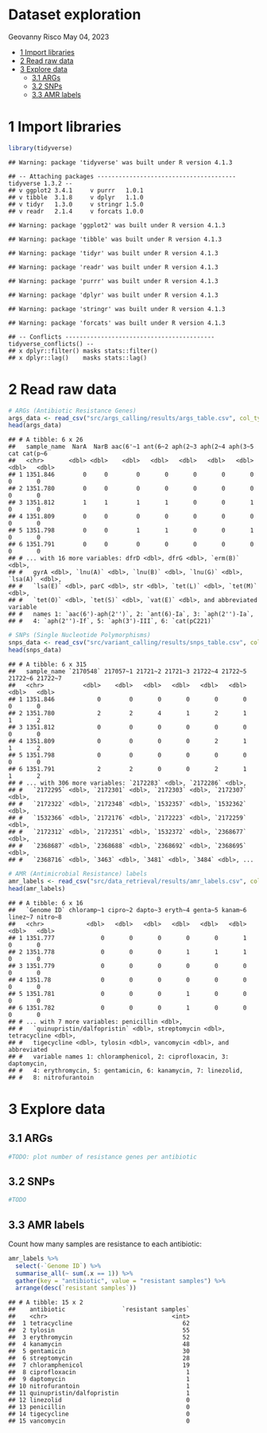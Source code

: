Dataset exploration
================
Geovanny Risco
May 04, 2023

- <a href="#1-import-libraries" id="toc-1-import-libraries">1 Import
  libraries</a>
- <a href="#2-read-raw-data" id="toc-2-read-raw-data">2 Read raw data</a>
- <a href="#3-explore-data" id="toc-3-explore-data">3 Explore data</a>
  - <a href="#31-args" id="toc-31-args">3.1 ARGs</a>
  - <a href="#32-snps" id="toc-32-snps">3.2 SNPs</a>
  - <a href="#33-amr-labels" id="toc-33-amr-labels">3.3 AMR labels</a>

# 1 Import libraries

``` r
library(tidyverse)
```

    ## Warning: package 'tidyverse' was built under R version 4.1.3

    ## -- Attaching packages --------------------------------------- tidyverse 1.3.2 --
    ## v ggplot2 3.4.1     v purrr   1.0.1
    ## v tibble  3.1.8     v dplyr   1.1.0
    ## v tidyr   1.3.0     v stringr 1.5.0
    ## v readr   2.1.4     v forcats 1.0.0

    ## Warning: package 'ggplot2' was built under R version 4.1.3

    ## Warning: package 'tibble' was built under R version 4.1.3

    ## Warning: package 'tidyr' was built under R version 4.1.3

    ## Warning: package 'readr' was built under R version 4.1.3

    ## Warning: package 'purrr' was built under R version 4.1.3

    ## Warning: package 'dplyr' was built under R version 4.1.3

    ## Warning: package 'stringr' was built under R version 4.1.3

    ## Warning: package 'forcats' was built under R version 4.1.3

    ## -- Conflicts ------------------------------------------ tidyverse_conflicts() --
    ## x dplyr::filter() masks stats::filter()
    ## x dplyr::lag()    masks stats::lag()

# 2 Read raw data

``` r
# ARGs (Antibiotic Resistance Genes)
args_data <- read_csv("src/args_calling/results/args_table.csv", col_types = cols("sample_name" = col_character()))
head(args_data)
```

    ## # A tibble: 6 x 26
    ##   sample_name  NarA  NarB aac(6'~1 ant(6~2 aph(2~3 aph(2~4 aph(3~5   cat cat(p~6
    ##   <chr>       <dbl> <dbl>    <dbl>   <dbl>   <dbl>   <dbl>   <dbl> <dbl>   <dbl>
    ## 1 1351.846        0     0        0       0       0       0       0     0       0
    ## 2 1351.780        0     0        0       0       0       0       0     0       0
    ## 3 1351.812        1     1        1       1       0       0       1     0       0
    ## 4 1351.809        0     0        0       0       0       0       0     0       0
    ## 5 1351.798        0     0        1       1       0       0       1     0       0
    ## 6 1351.791        0     0        0       0       0       0       0     0       0
    ## # ... with 16 more variables: dfrD <dbl>, dfrG <dbl>, `erm(B)` <dbl>,
    ## #   gyrA <dbl>, `lnu(A)` <dbl>, `lnu(B)` <dbl>, `lnu(G)` <dbl>, `lsa(A)` <dbl>,
    ## #   `lsa(E)` <dbl>, parC <dbl>, str <dbl>, `tet(L)` <dbl>, `tet(M)` <dbl>,
    ## #   `tet(O)` <dbl>, `tet(S)` <dbl>, `vat(E)` <dbl>, and abbreviated variable
    ## #   names 1: `aac(6')-aph(2'')`, 2: `ant(6)-Ia`, 3: `aph(2'')-Ia`,
    ## #   4: `aph(2'')-If`, 5: `aph(3')-III`, 6: `cat(pC221)`

``` r
# SNPs (Single Nucleotide Polymorphisms)
snps_data <- read_csv("src/variant_calling/results/snps_table.csv", col_types = cols("sample_name" = col_character()))
head(snps_data)
```

    ## # A tibble: 6 x 315
    ##   sample_name `2170548` 217057~1 21721~2 21721~3 21722~4 21722~5 21722~6 21722~7
    ##   <chr>           <dbl>    <dbl>   <dbl>   <dbl>   <dbl>   <dbl>   <dbl>   <dbl>
    ## 1 1351.846            0        0       0       0       0       0       0       0
    ## 2 1351.780            2        2       4       1       2       1       1       2
    ## 3 1351.812            0        0       0       0       0       0       0       0
    ## 4 1351.809            0        0       0       0       2       1       1       2
    ## 5 1351.798            0        0       0       0       0       0       0       0
    ## 6 1351.791            2        2       0       0       2       1       1       2
    ## # ... with 306 more variables: `2172283` <dbl>, `2172286` <dbl>,
    ## #   `2172295` <dbl>, `2172301` <dbl>, `2172303` <dbl>, `2172307` <dbl>,
    ## #   `2172322` <dbl>, `2172348` <dbl>, `1532357` <dbl>, `1532362` <dbl>,
    ## #   `1532366` <dbl>, `2172176` <dbl>, `2172223` <dbl>, `2172259` <dbl>,
    ## #   `2172312` <dbl>, `2172351` <dbl>, `1532372` <dbl>, `2368677` <dbl>,
    ## #   `2368687` <dbl>, `2368688` <dbl>, `2368692` <dbl>, `2368695` <dbl>,
    ## #   `2368716` <dbl>, `3463` <dbl>, `3481` <dbl>, `3484` <dbl>, ...

``` r
# AMR (Antimicrobial Resistance) labels
amr_labels <- read_csv("src/data_retrieval/results/amr_labels.csv", col_types = cols("Genome ID" = col_character()))
head(amr_labels)
```

    ## # A tibble: 6 x 16
    ##   `Genome ID` chloramp~1 cipro~2 dapto~3 eryth~4 genta~5 kanam~6 linez~7 nitro~8
    ##   <chr>            <dbl>   <dbl>   <dbl>   <dbl>   <dbl>   <dbl>   <dbl>   <dbl>
    ## 1 1351.777             0       0       0       0       0       1       0       0
    ## 2 1351.778             0       0       0       1       1       1       0       0
    ## 3 1351.779             0       0       0       0       0       0       0       0
    ## 4 1351.78              0       0       0       0       0       0       0       0
    ## 5 1351.781             0       0       0       1       0       0       0       0
    ## 6 1351.782             0       0       0       1       0       0       0       0
    ## # ... with 7 more variables: penicillin <dbl>,
    ## #   `quinupristin/dalfopristin` <dbl>, streptomycin <dbl>, tetracycline <dbl>,
    ## #   tigecycline <dbl>, tylosin <dbl>, vancomycin <dbl>, and abbreviated
    ## #   variable names 1: chloramphenicol, 2: ciprofloxacin, 3: daptomycin,
    ## #   4: erythromycin, 5: gentamicin, 6: kanamycin, 7: linezolid,
    ## #   8: nitrofurantoin

# 3 Explore data

## 3.1 ARGs

``` r
#TODO: plot number of resistance genes per antibiotic
```

## 3.2 SNPs

``` r
#TODO
```

## 3.3 AMR labels

Count how many samples are resistance to each antibiotic:

``` r
amr_labels %>%
  select(-`Genome ID`) %>%
  summarise_all(~ sum(.x == 1)) %>%
  gather(key = "antibiotic", value = "resistant samples") %>%
  arrange(desc(`resistant samples`))
```

    ## # A tibble: 15 x 2
    ##    antibiotic                `resistant samples`
    ##    <chr>                                   <int>
    ##  1 tetracycline                               62
    ##  2 tylosin                                    55
    ##  3 erythromycin                               52
    ##  4 kanamycin                                  48
    ##  5 gentamicin                                 30
    ##  6 streptomycin                               28
    ##  7 chloramphenicol                            19
    ##  8 ciprofloxacin                               1
    ##  9 daptomycin                                  1
    ## 10 nitrofurantoin                              1
    ## 11 quinupristin/dalfopristin                   1
    ## 12 linezolid                                   0
    ## 13 penicillin                                  0
    ## 14 tigecycline                                 0
    ## 15 vancomycin                                  0
